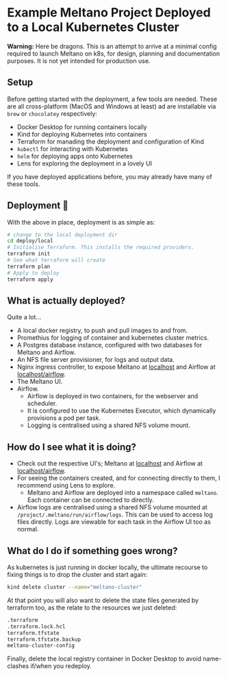 # Example Meltano Project Deployed to a Local Kubernetes Cluster

**Warning:** Here be dragons. This is an attempt to arrive at a minimal config required to launch Meltano on k8s, for design, planning and documentation purposes. It is not yet intended for production use.

## Setup

Before getting started with the deployment, a few tools are needed. These are all cross-platform (MacOS and Windows at least) ad are installable via `brew` or `chocolatey` respectively:

- Docker Desktop for running containers locally
- Kind for deploying Kubernetes into containers
- Terraform for manading the deployment and configuration of Kind
- `kubectl` for interacting with Kubernetes
- `helm` for deploying apps onto Kubernetes
- Lens for exploring the deployment in a lovely UI

If you have deployed applications before, you may already have many of these tools.

## Deployment 🚀

With the above in place, deployment is as simple as:

```bash
# change to the local deployment dir
cd deploy/local
# Initialise Terraform. This installs the required providers.
terraform init
# See what terraform will create
terraform plan
# Apply to deploy
terraform apply
```

## What is actually deployed?

Quite a lot...

- A local docker registry, to push and pull images to and from.
- Promethius for logging of container and kubernetes cluster metrics.
- A Postgres database instance, configured with two databases for Meltano and Airflow.
- An NFS file server provisioner, for logs and output data.
- Nginx ingress controller, to expose Meltano at [localhost](http://localhost) and Airflow at [localhost/airflow](http://localhost/airflow).
- The Meltano UI.
- Airflow.
  - Airflow is deployed in two containers, for the webserver and scheduler.
  - It is configured to use the Kubernetes Executor, which dynamically provisions a pod per task.
  - Logging is centralised using a shared NFS volume mount.

## How do I see what it is doing?

- Check out the respective UI's; Meltano at [localhost](http://localhost) and Airflow at [localhost/airflow](http://localhost/airflow).
- For seeing the containers created, and for connecting directly to them, I recommend using Lens to explore.
  - Meltano and Airflow are deployed into a namespace called `meltano`. Each container can be connected to directly.
- Airflow logs are centralised using a shared NFS volume mounted at `/project/.meltano/run/airflow/logs`. This can be used to access log files directly. Logs are viewable for each task in the Airflow UI too as normal.

## What do I do if something goes wrong?

As kubernetes is just running in docker locally, the ultimate recourse to fixing things is to drop the cluster and start again:

```bash
kind delete cluster --name="meltano-cluster"
```

At that point you will also want to delete the state files generated by terraform too, as the relate to the resources we just deleted:

```bash
.terraform
.terraform.lock.hcl
terraform.tfstate
terraform.tfstate.backup
meltano-cluster-config
```

Finally, delete the local registry container in Docker Desktop to avoid name-clashes if/when you redeploy.
